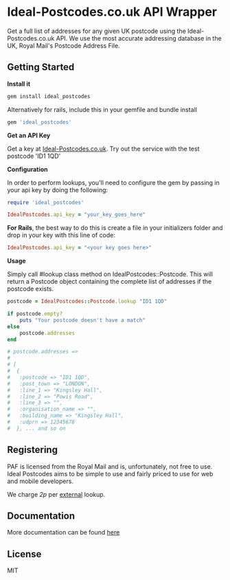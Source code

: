 # Ideal-Postcodes.co.uk API Wrapper

Get a full list of addresses for any given UK postcode using the Ideal-Postcodes.co.uk API. We use the most accurate addressing database in the UK, Royal Mail's Postcode Address File.

## Getting Started

__Install it__

```bash
gem install ideal_postcodes
```

Alternatively for rails, include this in your gemfile and bundle install

```ruby
gem 'ideal_postcodes'
```

__Get an API Key__

Get a key at [Ideal-Postcodes.co.uk](https://ideal-postcodes.co.uk). Try out the service with the test postcode 'ID1 1QD'

__Configuration__

In order to perform lookups, you'll need to configure the gem by passing in your api key by doing the following:

```ruby
require 'ideal_postcodes'

IdealPostcodes.api_key = "your_key_goes_here"
```

**For Rails**, the best way to do this is create a file in your initializers folder and drop in your key with this line of code:

```ruby
IdealPostcodes.api_key = "<your key goes here>"
```

__Usage__

Simply call #lookup class method on IdealPostcodes::Postcode. This will return a Postcode object containing the complete list of addresses if the postcode exists.

```ruby
postcode = IdealPostcodes::Postcode.lookup "ID1 1QD"

if postcode.empty? 
	puts "Your postcode doesn't have a match"
else
	postcode.addresses
end

# postcode.addresses =>
#
# [
#  {
#   :postcode => "ID1 1QD",
#   :post_town => "LONDON",
#   :line_1 => "Kingsley Hall",
#   :line_2 => "Powis Road",
#   :line_3 => "",
#   :organisation_name => "",
#   :building_name => "Kingsley Hall",
#   :udprn => 12345678
#  }, ... and so on
```

## Registering

PAF is licensed from the Royal Mail and is, unfortunately, not free to use. Ideal Postcodes aims to be simple to use and fairly priced to use for web and mobile developers.

We charge _2p_ per [external](https://ideal-postcodes.co.uk/termsandconditions#external) lookup.

## Documentation

More documentation can be found [here](https://ideal-postcodes.co.uk/documentation/ruby-wrapper)

## License
MIT